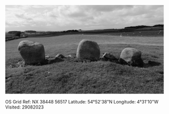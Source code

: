 ![lento_orl_mono_crisp_asus_ai2302_1693322587](images/lento_orl_mono_crisp_asus_ai2302_1693322587.jpg)

OS Grid Ref: NX 38448 56517
Latitude: 54°52'38"N
Longitude: 4°31'10"W
Visited: 29082023
